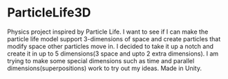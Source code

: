 # ParticleLife3D
Physics project inspired by Particle Life. I want to see if I can make the particle life model support 3-dimensions of space and create particles that modify space other particles move in.
I decided to take it up a notch and create it in up to 5 dimensions(3 space and upto 2 extra dimensions). I am trying to make some special dimensions such as time and parallel dimensions(superpositions) work to try out my ideas.
Made in Unity.
